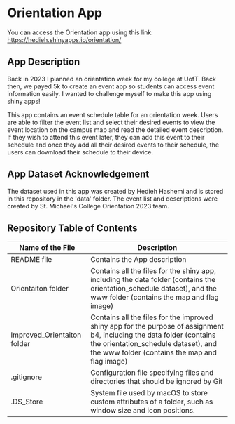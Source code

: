 # Orientation App

You can access the Orientation app using this link: https://hedieh.shinyapps.io/orientation/

## App Description

Back in 2023 I planned an orientation week for my college at UofT. Back then, we payed 5k to create an event app so students can access event information easily. I wanted to challenge myself to make this app using shiny apps!

This app contains an event schedule table for an orientation week. Users are able to filter the event list and select their desired events to view the event location on the campus map and read the detailed event description. If they wish to attend this event later, they can add this event to their schedule and once they add all their desired events to their schedule, the users can download their schedule to their device. 

 ## App Dataset Acknowledgement
 
The dataset used in this app was created by Hedieh Hashemi and is stored in this repository in the 'data' folder. The event list and descriptions were created by St. Michael's College Orientation 2023 team. 

## Repository Table of Contents
Name of the File | Description
----------|---------
README file | Contains the App description
Orientaiton folder | Contains all the files for the shiny app, including the data folder (contains the orientation_schedule dataset), and the www folder (contains the map and flag image)
Improved_Orientaiton folder | Contains all the files for the improved shiny app for the purpose of assignment b4, including the data folder (contains the orientation_schedule dataset), and the www folder (contains the map and flag image)
.gitignore | Configuration file specifying files and directories that should be ignored by Git
.DS_Store | System file used by macOS to store custom attributes of a folder, such as window size and icon positions.
